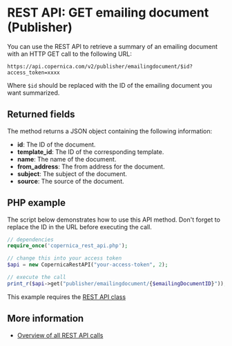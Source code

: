 # REST API: GET emailing document (Publisher)

You can use the REST API to retrieve a summary of an emailing document 
with an HTTP GET call to the following URL:

`https://api.copernica.com/v2/publisher/emailingdocument/$id?access_token=xxxx`

Where `$id` should be replaced with the ID of the emailing document you want summarized.

## Returned fields

The method returns a JSON object containing the following information:

* **id**: The ID of the document.    
* **template_id**: The ID of the corresponding template.
* **name**: The name of the document.
* **from_address**: The from address for the document.
* **subject**: The subject of the document.
* **source**: The source of the document. 

## PHP example

The script below demonstrates how to use this API method. Don't forget 
to replace the ID in the URL before executing the call.

```php
// dependencies
require_once('copernica_rest_api.php');

// change this into your access token
$api = new CopernicaRestAPI("your-access-token", 2);

// execute the call
print_r($api->get("publisher/emailingdocument/{$emailingDocumentID}"));
```

This example requires the [REST API class](./rest-php)

## More information

* [Overview of all REST API calls](./rest-api)
